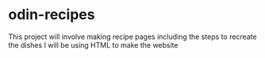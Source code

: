 # odin-recipes
This project will involve making recipe pages including the steps to recreate the dishes
I will be using HTML to make the website